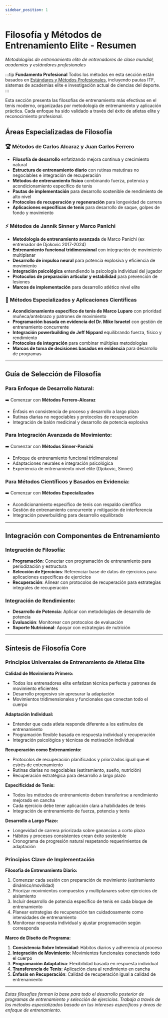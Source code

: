 ```yaml
---
sidebar_position: 1
---
```


# Filosofía y Métodos de Entrenamiento Elite - Resumen

_Metodologías de entrenamiento elite de entrenadores de clase mundial, academias y estándares profesionales_

:::tip **Fundamento Profesional**
Todos los métodos en esta sección están basados en [Estándares y Métodos Profesionales](../professional-standards), incluyendo pautas ITF, sistemas de academias elite e investigación actual de ciencias del deporte.
:::

Esta sección presenta las filosofías de entrenamiento más efectivas en el tenis moderno, organizadas por metodología de entrenamiento y aplicación práctica. Cada enfoque ha sido validado a través del éxito de atletas elite y reconocimiento profesional.

## Áreas Especializadas de Filosofía

### 🏆 **Métodos de Carlos Alcaraz y Juan Carlos Ferrero**

- **Filosofía de desarrollo** enfatizando mejora continua y crecimiento natural
- **Estructura de entrenamiento diario** con rutinas matutinas no negociables e integración de recuperación
- **Métodos de entrenamiento físico** combinando fuerza, potencia y acondicionamiento específico de tenis
- **Pautas de implementación** para desarrollo sostenible de rendimiento de alto nivel
- **Protocolos de recuperación y regeneración** para longevidad de carrera
- **Aplicaciones específicas de tenis** para desarrollo de saque, golpes de fondo y movimiento

### ⚡ **Métodos de Jannik Sinner y Marco Panichi**

- **Metodología de entrenamiento avanzada** de Marco Panichi (ex entrenador de Djokovic 2017-2024)
- **Entrenamiento funcional tridimensional** con integración de movimiento multiplanar
- **Desarrollo de impulso neural** para potencia explosiva y eficiencia de movimiento
- **Integración psicológica** entendiendo la psicología individual del jugador
- **Protocolos de preparación articular y estabilidad** para prevención de lesiones
- **Marcos de implementación** para desarrollo atlético nivel elite

### 🔬 **Métodos Especializados y Aplicaciones Científicas**

- **Acondicionamiento específico de tenis de Marco Luparo** con prioridad muñeca/antebrazo y patrones de movimiento
- **Programación basada en evidencia del Dr. Mike Israetel** con gestión de entrenamiento concurrente
- **Integración powerbuilding de Jeff Nippard** equilibrando fuerza, físico y rendimiento
- **Protocolos de integración** para combinar múltiples metodologías
- **Marcos de toma de decisiones basados en evidencia** para desarrollo de programas

---

## Guía de Selección de Filosofía

### **Para Enfoque de Desarrollo Natural:**

➡️ Comenzar con **Métodos Ferrero-Alcaraz**

- Énfasis en consistencia de proceso y desarrollo a largo plazo
- Rutinas diarias no negociables y protocolos de recuperación
- Integración de balón medicinal y desarrollo de potencia explosiva

### **Para Integración Avanzada de Movimiento:**

➡️ Comenzar con **Métodos Sinner-Panichi**

- Enfoque de entrenamiento funcional tridimensional
- Adaptaciones neurales e integración psicológica
- Experiencia de entrenamiento nivel elite (Djokovic, Sinner)

### **Para Métodos Científicos y Basados en Evidencia:**

➡️ Comenzar con **Métodos Especializados**

- Acondicionamiento específico de tenis con respaldo científico
- Gestión de entrenamiento concurrente y mitigación de interferencia
- Integración powerbuilding para desarrollo equilibrado

---

## Integración con Componentes de Entrenamiento

### **Integración de Filosofía:**

- **Programación**: Conectar con programación de entrenamiento para periodización y estructura
- **Selección de Ejercicios**: Referenciar base de datos de ejercicios para aplicaciones específicas de ejercicios
- **Recuperación**: Alinear con protocolos de recuperación para estrategias integrales de recuperación

### **Integración de Rendimiento:**

- **Desarrollo de Potencia**: Aplicar con metodologías de desarrollo de potencia
- **Evaluación**: Monitorear con protocolos de evaluación
- **Soporte Nutricional**: Apoyar con estrategias de nutrición

---

## Síntesis de Filosofía Core

### Principios Universales de Entrenamiento de Atletas Elite

**Calidad de Movimiento Primero:**

- Todos los entrenadores elite enfatizan técnica perfecta y patrones de movimiento eficientes
- Desarrollo progresivo sin apresurar la adaptación
- Movimientos tridimensionales y funcionales que conectan todo el cuerpo

**Adaptación Individual:**

- Entender que cada atleta responde diferente a los estímulos de entrenamiento
- Programación flexible basada en respuesta individual y recuperación
- Integración psicológica y técnicas de motivación individual

**Recuperación como Entrenamiento:**

- Protocolos de recuperación planificados y priorizados igual que el estrés de entrenamiento
- Rutinas diarias no negociables (estiramiento, sueño, nutrición)
- Recuperación estratégica para desarrollo a largo plazo

**Especificidad de Tenis:**

- Todos los métodos de entrenamiento deben transferirse a rendimiento mejorado en cancha
- Cada ejercicio debe tener aplicación clara a habilidades de tenis
- Integración de entrenamiento de fuerza, potencia y tenis

**Desarrollo a Largo Plazo:**

- Longevidad de carrera priorizada sobre ganancias a corto plazo
- Hábitos y procesos consistentes crean éxito sostenible
- Cronograma de progresión natural respetando requerimientos de adaptación

### Principios Clave de Implementación

**Filosofía de Entrenamiento Diario:**

1. Comenzar cada sesión con preparación de movimiento (estiramiento dinámico/movilidad)
2. Priorizar movimientos compuestos y multiplanares sobre ejercicios de aislamiento
3. Incluir desarrollo de potencia específico de tenis en cada bloque de entrenamiento
4. Planear estrategias de recuperación tan cuidadosamente como intensidades de entrenamiento
5. Monitorear respuesta individual y ajustar programación según corresponda

**Marco de Diseño de Programa:**

1. **Consistencia Sobre Intensidad**: Hábitos diarios y adherencia al proceso
2. **Integración de Movimiento**: Movimientos funcionales conectando todo el cuerpo
3. **Programación Adaptativa**: Flexibilidad basada en respuesta individual
4. **Transferencia de Tenis**: Aplicación clara al rendimiento en cancha
5. **Énfasis en Recuperación**: Calidad de recuperación igual a calidad de entrenamiento

---

_Estas filosofías forman la base para todo el desarrollo posterior de programas de entrenamiento y selección de ejercicios. Trabaja a través de los métodos especializados basado en tus intereses específicos y áreas de enfoque de entrenamiento._
